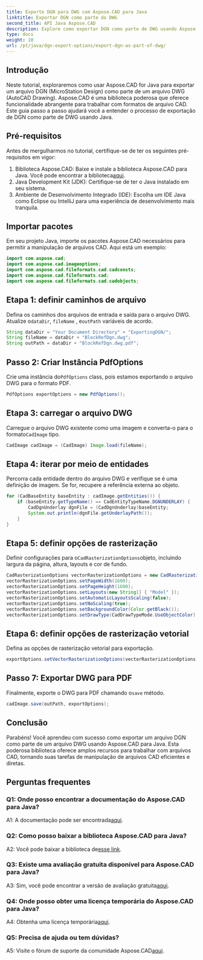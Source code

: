 ```yaml
---
title: Exporte DGN para DWG com Aspose.CAD para Java
linktitle: Exportar DGN como parte do DWG
second_title: API Java Aspose.CAD
description: Explore como exportar DGN como parte de DWG usando Aspose.CAD para Java. Siga nosso guia passo a passo para manipulação eficiente de arquivos CAD.
type: docs
weight: 10
url: /pt/java/dgn-export-options/export-dgn-as-part-of-dwg/
---
```

## Introdução

Neste tutorial, exploraremos como usar Aspose.CAD for Java para exportar um arquivo DGN (MicroStation Design) como parte de um arquivo DWG (AutoCAD Drawing). Aspose.CAD é uma biblioteca poderosa que oferece funcionalidade abrangente para trabalhar com formatos de arquivo CAD. Este guia passo a passo ajudará você a entender o processo de exportação de DGN como parte de DWG usando Java.

## Pré-requisitos

Antes de mergulharmos no tutorial, certifique-se de ter os seguintes pré-requisitos em vigor:
1. Biblioteca Aspose.CAD: Baixe e instale a biblioteca Aspose.CAD para Java. Você pode encontrar a biblioteca[aqui](https://releases.aspose.com/cad/java/).
2. Java Development Kit (JDK): Certifique-se de ter o Java instalado em seu sistema.
3. Ambiente de Desenvolvimento Integrado (IDE): Escolha um IDE Java como Eclipse ou IntelliJ para uma experiência de desenvolvimento mais tranquila.

## Importar pacotes

Em seu projeto Java, importe os pacotes Aspose.CAD necessários para permitir a manipulação de arquivos CAD. Aqui está um exemplo:

```java
import com.aspose.cad;
import com.aspose.cad.imageoptions;
import com.aspose.cad.fileformats.cad.cadconsts;
import com.aspose.cad.fileformats.cad;
import com.aspose.cad.fileformats.cad.cadobjects;
```

## Etapa 1: definir caminhos de arquivo

 Defina os caminhos dos arquivos de entrada e saída para o arquivo DWG. Atualize o`dataDir`, `fileName` , e`outPath` variáveis de acordo.

```java
String dataDir = "Your Document Directory" + "ExportingDGN/";
String fileName = dataDir + "BlockRefDgn.dwg";
String outPath = dataDir + "BlockRefDgn.dwg.pdf";
```

## Passo 2: Criar Instância PdfOptions

 Crie uma instância do`PdfOptions` class, pois estamos exportando o arquivo DWG para o formato PDF.

```java
PdfOptions exportOptions = new PdfOptions();
```

## Etapa 3: carregar o arquivo DWG

 Carregue o arquivo DWG existente como uma imagem e converta-o para o formato`CadImage` tipo.

```java
CadImage cadImage = (CadImage) Image.load(fileName);
```

## Etapa 4: iterar por meio de entidades

Percorra cada entidade dentro do arquivo DWG e verifique se é uma definição de imagem. Se for, recupere a referência externa ao objeto.

```java
for (CadBaseEntity baseEntity : cadImage.getEntities()) {
    if (baseEntity.getTypeName() == CadEntityTypeName.DGNUNDERLAY) {
        CadDgnUnderlay dgnFile = (CadDgnUnderlay)baseEntity;
        System.out.println(dgnFile.getUnderlayPath());
    }
}
```

## Etapa 5: definir opções de rasterização

 Definir configurações para o`CadRasterizationOptions`objeto, incluindo largura da página, altura, layouts e cor de fundo.

```java
CadRasterizationOptions vectorRasterizationOptions = new CadRasterizationOptions();
vectorRasterizationOptions.setPageWidth(1600);
vectorRasterizationOptions.setPageHeight(1600);
vectorRasterizationOptions.setLayouts(new String[] { "Model" });
vectorRasterizationOptions.setAutomaticLayoutsScaling(false);
vectorRasterizationOptions.setNoScaling(true);
vectorRasterizationOptions.setBackgroundColor(Color.getBlack());
vectorRasterizationOptions.setDrawType(CadDrawTypeMode.UseObjectColor);
```

## Etapa 6: definir opções de rasterização vetorial

Defina as opções de rasterização vetorial para exportação.

```java
exportOptions.setVectorRasterizationOptions(vectorRasterizationOptions);
```

## Passo 7: Exportar DWG para PDF

 Finalmente, exporte o DWG para PDF chamando o`save` método.

```java
cadImage.save(outPath, exportOptions);
```

## Conclusão

Parabéns! Você aprendeu com sucesso como exportar um arquivo DGN como parte de um arquivo DWG usando Aspose.CAD para Java. Esta poderosa biblioteca oferece amplos recursos para trabalhar com arquivos CAD, tornando suas tarefas de manipulação de arquivos CAD eficientes e diretas.

## Perguntas frequentes

### Q1: Onde posso encontrar a documentação do Aspose.CAD para Java?

 A1: A documentação pode ser encontrada[aqui](https://reference.aspose.com/cad/java/).

### Q2: Como posso baixar a biblioteca Aspose.CAD para Java?

 A2: Você pode baixar a biblioteca de[esse link](https://releases.aspose.com/cad/java/).

### Q3: Existe uma avaliação gratuita disponível para Aspose.CAD para Java?

 A3: Sim, você pode encontrar a versão de avaliação gratuita[aqui](https://releases.aspose.com/).

### Q4: Onde posso obter uma licença temporária do Aspose.CAD para Java?

 A4: Obtenha uma licença temporária[aqui](https://purchase.aspose.com/temporary-license/).

### Q5: Precisa de ajuda ou tem dúvidas?

 A5: Visite o fórum de suporte da comunidade Aspose.CAD[aqui](https://forum.aspose.com/c/cad/19).